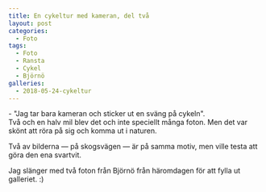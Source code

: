 ```yaml
---
title: En cykeltur med kameran, del två
layout: post
categories:
  - Foto
tags:
  - Foto
  - Ransta
  - Cykel
  - Björnö
galleries:
  - 2018-05-24-cykeltur
---
```


\- "Jag tar bara kameran och sticker ut en sväng på cykeln".  
Två och en halv mil blev det och inte speciellt många foton. Men det var skönt att röra på sig och komma ut i naturen.

Två av bilderna — på skogsvägen — är på samma motiv, men ville testa att göra den ena svartvit.

Jag slänger med två foton från Björnö från häromdagen för att fylla ut galleriet. :)
